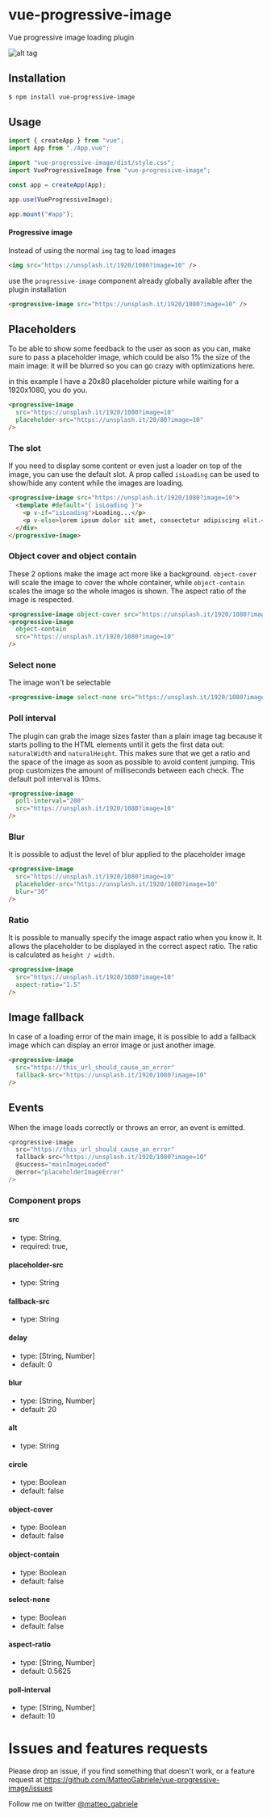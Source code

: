 # vue-progressive-image

Vue progressive image loading plugin

![alt tag](https://raw.githubusercontent.com/MatteoGabriele/vue-progressive-image/master/example.gif)

## Installation

```bash
$ npm install vue-progressive-image
```

## Usage

```js
import { createApp } from "vue";
import App from "./App.vue";

import "vue-progressive-image/dist/style.css";
import VueProgressiveImage from "vue-progressive-image";

const app = createApp(App);

app.use(VueProgressiveImage);

app.mount("#app");
```

#### Progressive image

Instead of using the normal `img` tag to load images

```html
<img src="https://unsplash.it/1920/1080?image=10" />
```

use the `progressive-image` component already globally available after the plugin installation

```html
<progressive-image src="https://unsplash.it/1920/1080?image=10" />
```

## Placeholders

To be able to show some feedback to the user as soon as you can, make sure to pass a placeholder image, which could be also 1% the size of the main image: it will be blurred so you can go crazy with optimizations here.

in this example I have a 20x80 placeholder picture while waiting for a 1920x1080, you do you.

```html
<progressive-image
  src="https://unsplash.it/1920/1080?image=10"
  placeholder-src="https://unsplash.it/20/80?image=10"
/>
```

### The slot

If you need to display some content or even just a loader on top of the image, you can use the default slot. A prop called `isLoading` can be used to show/hide any content while the images are loading.

```html
<progressive-image src="https://unsplash.it/1920/1080?image=10">
  <template #default="{ isLoading }">
    <p v-if="isLoading">Loading...</p>
    <p v-else>lorem ipsum dolor sit amet, consectetur adipiscing elit.</p>
  </div>
</progressive-image>
```

### Object cover and object contain

These 2 options make the image act more like a background. `object-cover` will scale the image to cover the whole container, while `object-contain` scales the image so the whole images is shown. The aspect ratio of the image is respected.

```html
<progressive-image object-cover src="https://unsplash.it/1920/1080?image=10" />
<progressive-image
  object-contain
  src="https://unsplash.it/1920/1080?image=10"
/>
```

### Select none

The image won't be selectable

```html
<progressive-image select-none src="https://unsplash.it/1920/1080?image=10" />
```

### Poll interval

The plugin can grab the image sizes faster than a plain image tag because it starts polling to the HTML elements until it gets the first data out: `naturalWidth` and `naturalHeight`. This makes sure that we get a ratio and the space of the image as soon as possible to avoid content jumping. This prop customizes the amount of milliseconds between each check. The default poll interval is 10ms.

```html
<progressive-image
  poll-interval="200"
  src="https://unsplash.it/1920/1080?image=10"
/>
```

### Blur

It is possible to adjust the level of blur applied to the placeholder image

```html
<progressive-image
  src="https://unsplash.it/1920/1080?image=10"
  placeholder-src="https://unsplash.it/1920/1080?image=10"
  blur="30"
/>
```

### Ratio

It is possible to manually specify the image aspact ratio when you know it. It allows the placeholder to be displayed in the correct aspect ratio. The ratio is calculated as `height / width`.

```html
<progressive-image
  src="https://unsplash.it/1920/1080?image=10"
  aspect-ratio="1.5"
/>
```

## Image fallback

In case of a loading error of the main image, it is possible to add a fallback image which can display an error image or just another image.

```html
<progressive-image
  src="https://this_url_should_cause_an_error"
  fallback-src="https://unsplash.it/1920/1080?image=10"
/>
```

## Events

When the image loads correctly or throws an error, an event is emitted.

```js
<progressive-image
  src="https://this_url_should_cause_an_error"
  fallback-src="https://unsplash.it/1920/1080?image=10"
  @success="mainImageLoaded"
  @error="placeholderImageError"
/>
```

### Component props

#### src

- type: String,
- required: true,

#### placeholder-src

- type: String

#### fallback-src

- type: String

#### delay

- type: [String, Number]
- default: 0

#### blur

- type: [String, Number]
- default: 20

#### alt

- type: String

#### circle

- type: Boolean
- default: false

#### object-cover

- type: Boolean
- default: false

#### object-contain

- type: Boolean
- default: false

#### select-none

- type: Boolean
- default: false

#### aspect-ratio

- type: [String, Number]
- default: 0.5625

#### poll-interval

- type: [String, Number]
- default: 10

# Issues and features requests

Please drop an issue, if you find something that doesn't work, or a feature request at https://github.com/MatteoGabriele/vue-progressive-image/issues

Follow me on twitter [@matteo_gabriele](https://twitter.com/matteo_gabriele)
